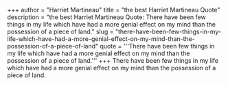 +++
author = "Harriet Martineau"
title = "the best Harriet Martineau Quote"
description = "the best Harriet Martineau Quote: There have been few things in my life which have had a more genial effect on my mind than the possession of a piece of land."
slug = "there-have-been-few-things-in-my-life-which-have-had-a-more-genial-effect-on-my-mind-than-the-possession-of-a-piece-of-land"
quote = '''There have been few things in my life which have had a more genial effect on my mind than the possession of a piece of land.'''
+++
There have been few things in my life which have had a more genial effect on my mind than the possession of a piece of land.
